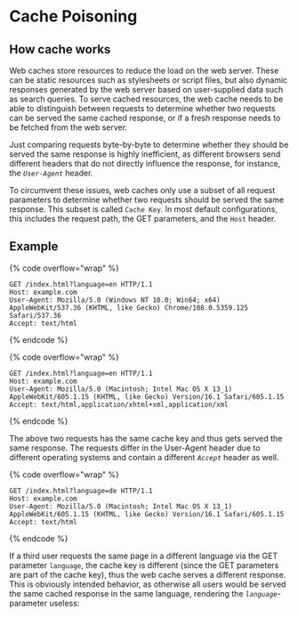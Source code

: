 # Cache Poisoning

## How cache works

Web caches store resources to reduce the load on the web server. These can be static resources such as stylesheets or script files, but also dynamic responses generated by the web server based on user-supplied data such as search queries. To serve cached resources, the web cache needs to be able to distinguish between requests to determine whether two requests can be served the same cached response, or if a fresh response needs to be fetched from the web server.                             &#x20;

Just comparing requests byte-by-byte to determine whether they should be served the same response is highly inefficient, as different browsers send different headers that do not directly influence the response, for instance, the _`User-Agent`_ header.

To circumvent these issues, web caches only use a subset of all request parameters to determine whether two requests should be served the same response. This subset is called `Cache Key`. In most default configurations, this includes the request path, the GET parameters, and the `Host` header.

## Example

{% code overflow="wrap" %}
```http
GET /index.html?language=en HTTP/1.1
Host: example.com
User-Agent: Mozilla/5.0 (Windows NT 10.0; Win64; x64) AppleWebKit/537.36 (KHTML, like Gecko) Chrome/108.0.5359.125 Safari/537.36
Accept: text/html
```
{% endcode %}

{% code overflow="wrap" %}
```http
GET /index.html?language=en HTTP/1.1
Host: example.com
User-Agent: Mozilla/5.0 (Macintosh; Intel Mac OS X 13_1) AppleWebKit/605.1.15 (KHTML, like Gecko) Version/16.1 Safari/605.1.15
Accept: text/html,application/xhtml+xml,application/xml
```
{% endcode %}

The above two requests has the same cache key and thus gets served the same response. The requests differ in the User-Agent header due to different operating systems and contain a different _`Accept`_ header as well.

{% code overflow="wrap" %}
```http
GET /index.html?language=de HTTP/1.1
Host: example.com
User-Agent: Mozilla/5.0 (Macintosh; Intel Mac OS X 13_1) AppleWebKit/605.1.15 (KHTML, like Gecko) Version/16.1 Safari/605.1.15
Accept: text/html
```
{% endcode %}

If a third user requests the same page in a different language via the GET parameter `language`, the cache key is different (since the GET parameters are part of the cache key), thus the web cache serves a different response. This is obviously intended behavior, as otherwise all users would be served the same cached response in the same language, rendering the _`language`_-parameter useless:

